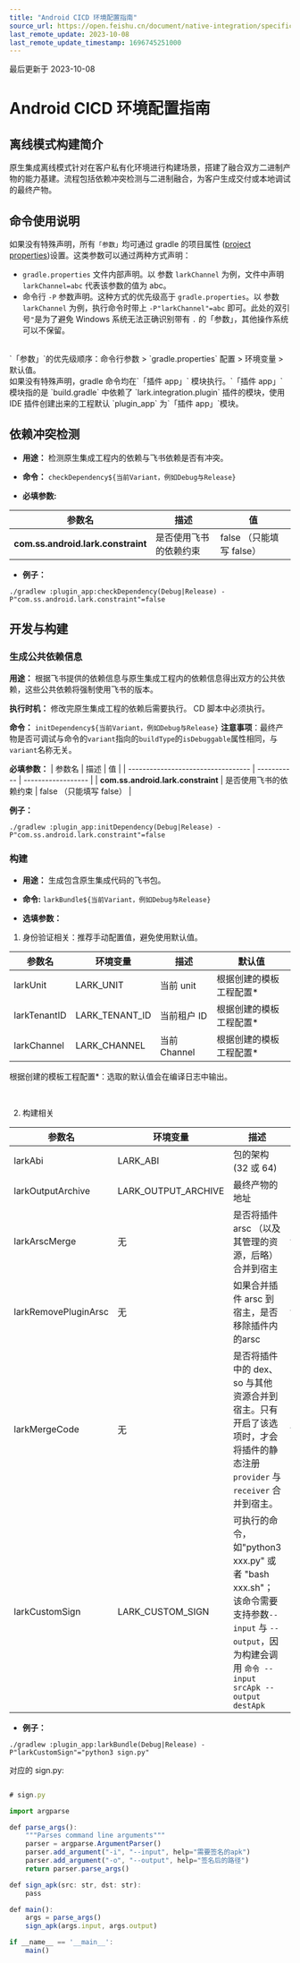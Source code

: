 ```yaml
---
title: "Android CICD 环境配置指南"
source_url: https://open.feishu.cn/document/native-integration/specification-description/cicd/android-cicd
last_remote_update: 2023-10-08
last_remote_update_timestamp: 1696745251000
---
```

最后更新于 2023-10-08

# Android CICD 环境配置指南
## 离线模式构建简介

原生集成离线模式针对在客户私有化环境进行构建场景，搭建了融合双方二进制产物的能力基建。流程包括依赖冲突检测与二进制融合，为客户生成交付或本地调试的最终产物。

## 命令使用说明

如果没有特殊声明，所有`「参数」`均可通过 gradle 的项目属性 ([project properties](https://docs.gradle.org/current/userguide/build_environment.html#sec:project_properties))设置。这类参数可以通过两种方式声明：
- `gradle.properties` 文件内部声明。以 参数 `larkChannel` 为例，文件中声明 `larkChannel=abc` 代表该参数的值为 abc。
- 命令行 `-P` 参数声明。这种方式的优先级高于 `gradle.properties`。以 参数 `larkChannel` 为例，执行命令时带上 `-P"larkChannel"=abc` 即可。此处的双引号`"`是为了避免 Windows 系统无法正确识别带有 `.` 的「参数」，其他操作系统可以不保留。

<br>
`「参数」`的优先级顺序：命令行参数 > `gradle.properties` 配置 > 环境变量 > 默认值。

<br>
如果没有特殊声明，gradle 命令均在`「插件 app」` 模块执行。`「插件 app」` 模块指的是 `build.gradle` 中依赖了 `lark.integration.plugin` 插件的模块，使用 IDE 插件创建出来的工程默认 `plugin_app` 为`「插件 app」`模块。

## 依赖冲突检测

- **用途：**
检测原生集成工程内的依赖与飞书依赖是否有冲突。

- **命令：**
`checkDependency${当前Variant，例如Debug与Release}`

- **必填参数:**

| 参数名                                | 描述          | 值                  |
| ---------------------------------- | ----------- | ------------------ |
| **com.ss.android.lark.constraint** | 是否使用飞书的依赖约束 | false （只能填写 false） |
- **例子：**
```shell
./gradlew :plugin_app:checkDependency(Debug|Release) -P"com.ss.android.lark.constraint"=false
```

## 开发与构建

### 生成公共依赖信息

**用途：**
根据飞书提供的依赖信息与原生集成工程内的依赖信息得出双方的公共依赖，这些公共依赖将强制使用飞书的版本。

**执行时机：**
修改完原生集成工程的依赖后需要执行。
CD 脚本中必须执行。

**命令：**
`initDependency${当前Variant，例如Debug与Release}`
**注意事项**：最终产物是否可调试与命令的`variant`指向的`buildType`的`isDebuggable`属性相同，与`variant`名称无关。

**必填参数：**
| 参数名                                | 描述          | 值                  |
| ---------------------------------- | ----------- | ------------------ |
| **com.ss.android.lark.constraint** | 是否使用飞书的依赖约束 | false （只能填写 false） |

**例子：**
```shell
./gradlew :plugin_app:initDependency(Debug|Release) -P"com.ss.android.lark.constraint"=false
```

### 构建

- **用途：**
生成包含原生集成代码的飞书包。

- **命令:**
`larkBundle${当前Variant，例如Debug与Release}`

- **选填参数：**
1. 身份验证相关：推荐手动配置值，避免使用默认值。

| 参数名          | 环境变量           | 描述         | 默认值           |
| ------------ | -------------- | ---------- | ------------- |
| larkUnit     | LARK_UNIT      | 当前 unit    | 根据创建的模板工程配置* |
| larkTenantID | LARK_TENANT_ID | 当前租户 ID    | 根据创建的模板工程配置* |
| larkChannel  | LARK_CHANNEL   | 当前 Channel | 根据创建的模板工程配置* |

根据创建的模板工程配置*：选取的默认值会在编译日志中输出。

<br>

2. 构建相关

| 参数名                  | 环境变量                | 描述                                                                                                                     | 默认值                             |
| -------------------- | ------------------- | ---------------------------------------------------------------------------------------------------------------------- | ------------------------------- |
| larkAbi              | LARK_ABI            | 包的架构 (32 或 64)                                                                                                         | 64                              |
| larkOutputArchive    | LARK_OUTPUT_ARCHIVE | 最终产物的地址                                                                                                                | alchemy/build/packed_signed.apk |
| larkArscMerge        | 无                   | 是否将插件 arsc （以及其管理的资源，后略） 合并到宿主                                                                                         | true                            |
| larkRemovePluginArsc | 无                   | 如果合并插件 arsc 到宿主，是否移除插件内的arsc                                                                                           | true                            |
| larkMergeCode        | 无                   | 是否将插件中的 dex、so 与其他资源合并到宿主。只有开启了该选项时，才会将插件的静态注册 `provider` 与 `receiver` 合并到宿主。                                          | false                           |
| larkCustomSign       | LARK_CUSTOM_SIGN    | 可执行的命令，如"python3 xxx.py" 或者 "bash xxx.sh"；该命令需要支持参数`--input` 与 `--output`，因为构建会调用 `命令 --input srcApk --output destApk` | 无                               |

- **例子：**
```shell
./gradlew :plugin_app:larkBundle(Debug|Release) -P"larkCustomSign"="python3 sign.py"
```
对应的 sign.py:
``` javascript

# sign.py

import argparse

def parse_args():
    """Parses command line arguments"""
    parser = argparse.ArgumentParser()
    parser.add_argument("-i", "--input", help="需要签名的apk")
    parser.add_argument("-o", "--output", help="签名后的路径")
    return parser.parse_args()

def sign_apk(src: str, dst: str):
    pass

def main():
    args = parse_args()
    sign_apk(args.input, args.output)

if __name__ == '__main__':
    main()

```
